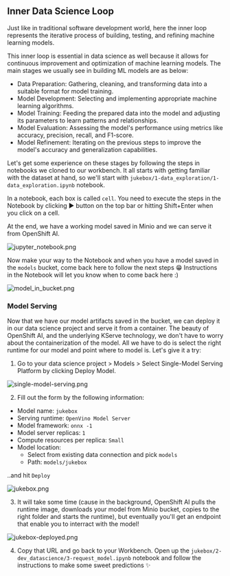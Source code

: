 ## Inner Data Science Loop

Just like in traditional software development world, here the inner loop represents the iterative process of building, testing, and refining machine learning models.

This inner loop is essential in data science as well because it allows for continuous improvement and optimization of machine learning models. The main stages we usually see in building ML models are as below:

- Data Preparation: Gathering, cleaning, and transforming data into a suitable format for model training.
- Model Development: Selecting and implementing appropriate machine learning algorithms.
- Model Training: Feeding the prepared data into the model and adjusting its parameters to learn patterns and relationships.
- Model Evaluation: Assessing the model's performance using metrics like accuracy, precision, recall, and F1-score.
- Model Refinement: Iterating on the previous steps to improve the model's accuracy and generalization capabilities.

Let's get some experience on these stages by following the steps in notebooks we cloned to our workbench. It all starts with getting familiar with the dataset at hand, so we'll start with `jukebox/1-data_exploration/1-data_exploration.ipynb` notebook.

In a notebook, each box is called `cell`. You need to execute the steps in the Notebook by clicking ▶️ button on the top bar or hitting Shift+Enter when you click on a cell. 

At the end, we have a working model saved in Minio and we can serve it from OpenShift AI. 

![jupyter_notebook.png](./images/jupyter_notebook.png)

Now make your way to the Notebook and when you have a model saved in the `models` bucket, come back here to follow the next steps 😁
Instructions in the Notebook will let you know when to come back here :)

![model_in_bucket.png](./images/model_in_bucket.png)


### Model Serving

Now that we have our model artifacts saved in the bucket, we can deploy it in our data science project and serve it from a container. The beauty of OpenShift AI, and the underlying KServe technology, we don't have to worry about the containerization of the model. All we have to do is select the right runtime for our model and point where to model is. Let's give it a try:

1. Go to your data science project > Models > Select Single-Model Serving Platform by clicking Deploy Model.

![single-model-serving.png](./images/single-model-serving.png)

2. Fill out the form by the following information:

- Model name: `jukebox`
- Serving runtime: `OpenVino Model Server`
- Model framework: `onnx -1`
- Model server replicas: `1`
- Compute resources per replica: `Small`
- Model location: 
    -  Select from existing data connection and pick `models`
    - Path: `models/jukebox`

..and hit `Deploy`

![jukebox.png](./images/jukebox.png)

3. It will take some time (cause in the background, OpenShift AI pulls the runtime image, downloads your model from Minio bucket, copies to the right folder and starts the runtime), but eventually you'll get an endpoint that enable you to interract with the model!

![jukebox-deployed.png](./images/jukebox-deployed.png)

4. Copy that URL and go back to your Workbench. Open up the `jukebox/2-dev_datascience/3-request_model.ipynb` notebook and follow the instructions to make some sweet predictions ✨